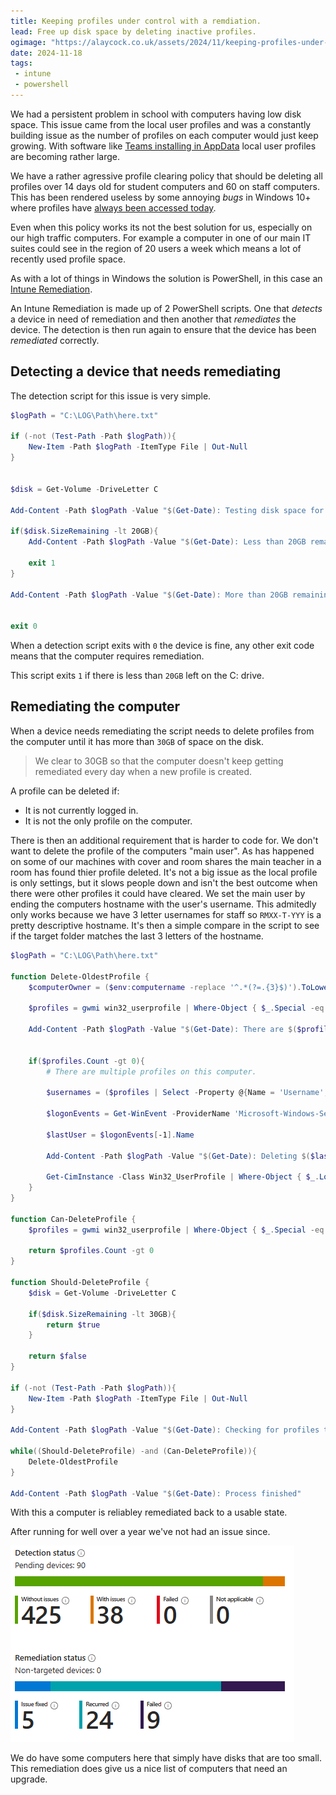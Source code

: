 ```yaml
---
title: Keeping profiles under control with a remdiation.
lead: Free up disk space by deleting inactive profiles.
ogimage: "https://alaycock.co.uk/assets/2024/11/keeping-profiles-under-control/og-image.png"
date: 2024-11-18
tags:
 - intune
 - powershell
---
```

We had a persistent problem in school with computers having low disk space. This issue came from the local user profiles and was a constantly building issue as the number of profiles on each computer would just keep growing. With software like [Teams installing in AppData](https://superuser.com/questions/1634322/where-is-microsoft-teams-application-located-on-my-windows-10-computer#:~:text=If%20Microsoft%20Teams%20is%20actually%20installed%20then%20it%27s,location%20then%20Microsoft%20Teams%20is%20not%20actually%20installed.) local user profiles are becoming rather large.

We have a rather agressive profile clearing policy that should be deleting all profiles over 14 days old for student computers and 60 on staff computers. This has been rendered useless by some annoying _bugs_ in Windows 10+ where profiles have [always been accessed today](https://techcommunity.microsoft.com/t5/windows-deployment/issue-with-date-modified-for-ntuser-dat/td-p/102438).

Even when this policy works its not the best solution for us, especially on our high traffic computers. For example a computer in one of our main IT suites could see in the region of 20 users a week which means a lot of recently used profile space.

As with a lot of things in Windows the solution is PowerShell, in this case an [Intune Remediation](https://learn.microsoft.com/en-us/mem/intune/fundamentals/remediations).

An Intune Remediation is made up of 2 PowerShell scripts. One that _detects_ a device in need of remediation and then another that _remediates_ the device. The detection is then run again to ensure that the device has been _remediated_ correctly.

## Detecting a device that needs remediating

The detection script for this issue is very simple.

```powershell
$logPath = "C:\LOG\Path\here.txt"

if (-not (Test-Path -Path $logPath)){
    New-Item -Path $logPath -ItemType File | Out-Null
}


$disk = Get-Volume -DriveLetter C

Add-Content -Path $logPath -Value "$(Get-Date): Testing disk space for profiles"

if($disk.SizeRemaining -lt 20GB){
    Add-Content -Path $logPath -Value "$(Get-Date): Less than 20GB remaining, will remediate"

    exit 1
}

Add-Content -Path $logPath -Value "$(Get-Date): More than 20GB remaining"


exit 0
```

When a detection script exits with `0` the device is fine, any other exit code means that the computer requires remediation.

This script exits `1` if there is less than `20GB` left on the C: drive.

## Remediating the computer

When a device needs remediating the script needs to delete profiles from the computer until it has more than `30GB` of space on the disk.

> We clear to 30GB so that the computer doesn't keep getting remediated every day when a new profile is created.

A profile can be deleted if:

 - It is not currently logged in.
 - It is not the only profile on the computer.

There is then an additional requirement that is harder to code for. We don't want to delete the profile of the computers "main user". As has happened on some of our machines with cover and room shares the main teacher in a room has found thier profile deleted. It's not a big issue as the local profile is only settings, but it slows people down and isn't the best outcome when there were other profiles it could have cleared. We set the main user by ending the computers hostname with the user's username. This admitedly only works because we have 3 letter usernames for staff so `RMXX-T-YYY` is a pretty descriptive hostname. It's then a simple compare in the script to see if the target folder matches the last 3 letters of the hostname.

```powershell
$logPath = "C:\LOG\Path\here.txt"

function Delete-OldestProfile {
    $computerOwner = ($env:computername -replace '^.*(?=.{3}$)').ToLower()
    
    $profiles = gwmi win32_userprofile | Where-Object { $_.Special -eq $false -and $_.Loaded -eq $false -and -not (($_.LocalPath.split('\')[-1]).toLower() -eq $computerOwner)}

    Add-Content -Path $logPath -Value "$(Get-Date): There are $($profiles.Count) deletion candidates"


    if($profiles.Count -gt 0){
        # There are multiple profiles on this computer.
    
        $usernames = ($profiles | Select -Property @{Name = 'Username'; Expression = {$_.LocalPath -replace "C:\\Users\\", ""}}).Username

        $logonEvents = Get-WinEvent -ProviderName 'Microsoft-Windows-Security-Auditing' -FilterXPath "*[System[EventID=4624] and EventData[Data[@Name='LogonType']='2'] and EventData[Data[@Name='VirtualAccount']='%%1843']]" | Select-Object @{Name = 'LoginDate'; Expression = {$_.TimeCreated}}, @{Name = 'Username'; Expression = { $_.Properties.Value[5] }}, @{Name = 'SID'; Expression = { $_.Properties.Value[4]}} | Group-Object Username | Where-Object {$_.Name -in $usernames}

        $lastUser = $logonEvents[-1].Name

        Add-Content -Path $logPath -Value "$(Get-Date): Deleting $($lastUser)"

        Get-CimInstance -Class Win32_UserProfile | Where-Object { $_.LocalPath.split('\')[-1] -eq $lastUser } | Remove-CimInstance
    }
}

function Can-DeleteProfile {
    $profiles = gwmi win32_userprofile | Where-Object { $_.Special -eq $false -and $_.Loaded -eq $false -and -not (($_.LocalPath.split('\')[-1]).toLower() -eq $computerOwner)}

    return $profiles.Count -gt 0
}

function Should-DeleteProfile {
    $disk = Get-Volume -DriveLetter C

    if($disk.SizeRemaining -lt 30GB){
        return $true
    }

    return $false
}

if (-not (Test-Path -Path $logPath)){
    New-Item -Path $logPath -ItemType File | Out-Null
}

Add-Content -Path $logPath -Value "$(Get-Date): Checking for profiles to delete"

while((Should-DeleteProfile) -and (Can-DeleteProfile)){
    Delete-OldestProfile
}

Add-Content -Path $logPath -Value "$(Get-Date): Process finished"
```

With this a computer is reliabley remediated back to a usable state.

After running for well over a year we've not had an issue since.

![Remediation Stats](/assets/2024/11/keeping-profiles-under-control/remediation-stats.png)

We do have some computers here that simply have disks that are too small. This remediation does give us a nice list of computers that need an upgrade.



